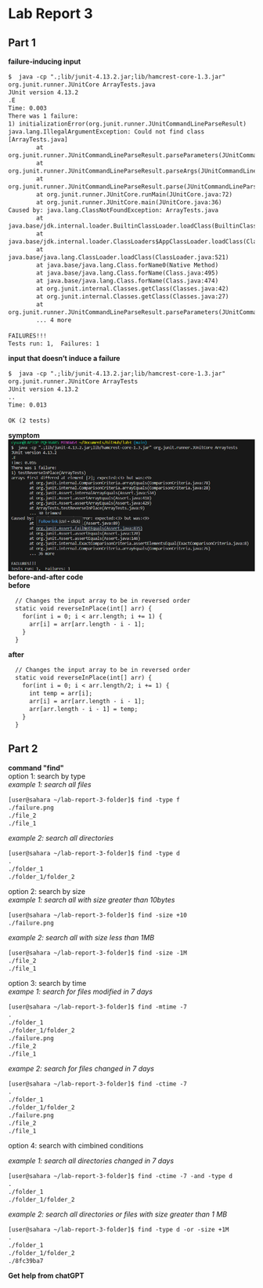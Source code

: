 # Lab Report 3
## Part 1
__failure-inducing input__
```
$  java -cp ".;lib/junit-4.13.2.jar;lib/hamcrest-core-1.3.jar" org.junit.runner.JUnitCore ArrayTests.java
JUnit version 4.13.2
.E
Time: 0.003
There was 1 failure:
1) initializationError(org.junit.runner.JUnitCommandLineParseResult)
java.lang.IllegalArgumentException: Could not find class [ArrayTests.java]
        at org.junit.runner.JUnitCommandLineParseResult.parseParameters(JUnitCommandLineParseResult.java:100)
        at org.junit.runner.JUnitCommandLineParseResult.parseArgs(JUnitCommandLineParseResult.java:50)
        at org.junit.runner.JUnitCommandLineParseResult.parse(JUnitCommandLineParseResult.java:44)
        at org.junit.runner.JUnitCore.runMain(JUnitCore.java:72)
        at org.junit.runner.JUnitCore.main(JUnitCore.java:36)
Caused by: java.lang.ClassNotFoundException: ArrayTests.java
        at java.base/jdk.internal.loader.BuiltinClassLoader.loadClass(BuiltinClassLoader.java:641)
        at java.base/jdk.internal.loader.ClassLoaders$AppClassLoader.loadClass(ClassLoaders.java:188)
        at java.base/java.lang.ClassLoader.loadClass(ClassLoader.java:521)
        at java.base/java.lang.Class.forName0(Native Method)
        at java.base/java.lang.Class.forName(Class.java:495)
        at java.base/java.lang.Class.forName(Class.java:474)
        at org.junit.internal.Classes.getClass(Classes.java:42)
        at org.junit.internal.Classes.getClass(Classes.java:27)
        at org.junit.runner.JUnitCommandLineParseResult.parseParameters(JUnitCommandLineParseResult.java:98)
        ... 4 more

FAILURES!!!
Tests run: 1,  Failures: 1
```
__input that doesn’t induce a failure__
```
$  java -cp ".;lib/junit-4.13.2.jar;lib/hamcrest-core-1.3.jar" org.junit.runner.JUnitCore ArrayTests
JUnit version 4.13.2
..
Time: 0.013

OK (2 tests)
```
__symptom__
![Image](failure.png)<br>
__before-and-after code__<br>
__before__
```
  // Changes the input array to be in reversed order
  static void reverseInPlace(int[] arr) {
    for(int i = 0; i < arr.length; i += 1) {
      arr[i] = arr[arr.length - i - 1];
    }
  }
```
__after__
```
  // Changes the input array to be in reversed order
  static void reverseInPlace(int[] arr) {
    for(int i = 0; i < arr.length/2; i += 1) {
      int temp = arr[i];
      arr[i] = arr[arr.length - i - 1];
      arr[arr.length - i - 1] = temp;
    }
  }
```
## Part 2
__command "find"__<br>
option 1: search by type<br>
_example 1: search all files_
```
[user@sahara ~/lab-report-3-folder]$ find -type f
./failure.png
./file_2
./file_1
```
_example 2: search all directories_
```
[user@sahara ~/lab-report-3-folder]$ find -type d
.
./folder_1
./folder_1/folder_2
```
option 2: search by size<br>
_example 1: search all with size greater than 10bytes_
```
[user@sahara ~/lab-report-3-folder]$ find -size +10
./failure.png
```
_example 2: search all with size less than 1MB_
```
[user@sahara ~/lab-report-3-folder]$ find -size -1M
./file_2
./file_1
```

option 3: search by time<br>
_exampe 1: search for files modified in 7 days_
```
[user@sahara ~/lab-report-3-folder]$ find -mtime -7
.
./folder_1
./folder_1/folder_2
./failure.png
./file_2
./file_1
```
_exampe 2: search for files changed in 7 days_
```
[user@sahara ~/lab-report-3-folder]$ find -ctime -7
.
./folder_1
./folder_1/folder_2
./failure.png
./file_2
./file_1
```
option 4: search with cimbined conditions<br>

_example 1: search all directories changed in 7 days_
```
[user@sahara ~/lab-report-3-folder]$ find -ctime -7 -and -type d
.
./folder_1
./folder_1/folder_2
```
_example 2: search all directories or files with size greater than 1 MB_
```
[user@sahara ~/lab-report-3-folder]$ find -type d -or -size +1M
.
./folder_1
./folder_1/folder_2
./8fc39ba7
```
__Get help from chatGPT__
